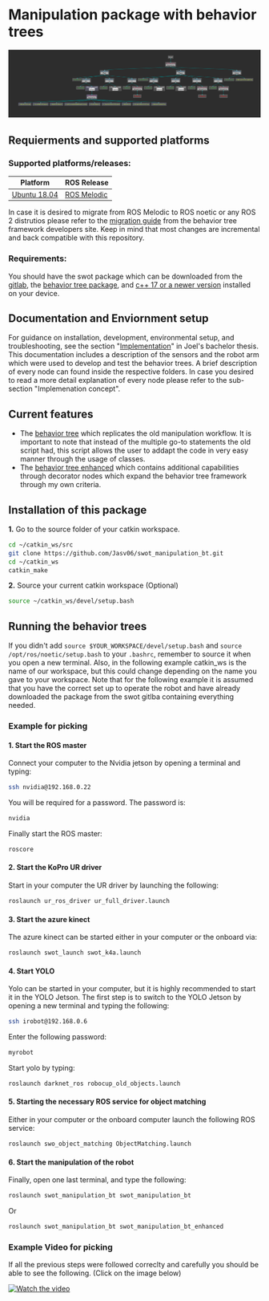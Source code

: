 # Manipulation package with behavior trees

![](images/groot.png)

## Requierments and supported platforms
### Supported platforms/releases:

|Platform|ROS Release|
|-|------|
|[Ubuntu 18.04](https://releases.ubuntu.com/18.04/)|[ROS Melodic](http://wiki.ros.org/melodic/Installation)|

In case it is desired to migrate from ROS Melodic to ROS noetic or any ROS 2 distrutios please refer to the [migration guide](http://wiki.ros.org/melodic/Installation) from the behavior tree framework developers site. Keep in mind that most changes are incremental and back compatible with this repository.
### Requirements: 

You should have the swot package which can be downloaded from the [gitlab](https://gitlab.vlab.fm.fhws.de/swot/swot_platform/-/tree/main/), the [behavior tree package](https://github.com/BehaviorTree/BehaviorTree.CPP/tree/v3.8), and [c++ 17 or a newer version](https://en.cppreference.com/w/cpp/17) installed on your device. 

## Documentation and Enviornment setup
For guidance on installation, development, environmental setup, and troubleshooting, see the section "[Implementation](https://www.overleaf.com/read/ffcfzsjkwfws)" in Joel's bachelor thesis. This documentation includes a description of the sensors and the robot arm which were used to develop and test the behavior trees. A brief description of every node can found inside the respective folders. In case you desired to read a more detail explanation of every node please refer to the sub-section "Implemenation concept".

## Current features
- The [behavior tree](/src/swot_manipulation_bt) which replicates the old manipulation workflow. It is important to note that instead of the multiple go-to statements the old script had, this script allows the user to addapt the code in very easy manner through the usage of classes.
- The [behavior tree enhanced](/src/swot_manipulation_bt_enhanced) which contains additional capabilities through decorator nodes which expand the behavior tree framework through my own criteria.

## Installation of this package
**1.** Go to the source folder of your catkin workspace.
```bash 
cd ~/catkin_ws/src
git clone https://github.com/Jasv06/swot_manipulation_bt.git
cd ~/catkin_ws
catkin_make
```
**2.** Source your current catkin workspace (Optional)
```bash 
source ~/catkin_ws/devel/setup.bash
```
## Running the behavior trees
If you didn't add `source $YOUR_WORKSPACE/devel/setup.bash` and `source /opt/ros/noetic/setup.bash` to your `.bashrc`, remember to source it when you open a new terminal. Also, in the following example catkin_ws is the name of our workspace, but this could change depending on the name you gave to your workspace. Note that for the following example it is assumed that you have the correct set up to operate the robot and have already downloaded the package from the swot gitlba containing everything needed.

### Example for picking
#### 1. Start the ROS master
Connect your computer to the Nvidia jetson by opening a terminal and typing: 
```sh
ssh nvidia@192.168.0.22
```
You will be required for a password. The password is:
```sh
nvidia
```
Finally start the ROS master: 
```sh
roscore
```
#### 2. Start the KoPro UR driver
Start in your computer the UR driver by launching the following:
```sh
roslaunch ur_ros_driver ur_full_driver.launch
```
#### 3. Start the azure kinect
The azure kinect can be started either in your computer or the onboard via: 
```sh
roslaunch swot_launch swot_k4a.launch
```
#### 4. Start YOLO
Yolo can be started in your computer, but it is highly recommended to start it in the YOLO Jetson. The first step is to switch to the YOLO Jetson by opening a new terminal and typing the following:
```sh
ssh irobot@192.168.0.6
```
Enter the following password:
```sh
myrobot
```
Start yolo by typing: 
```sh
roslaunch darknet_ros robocup_old_objects.launch
```
#### 5. Starting the necessary ROS service for object matching
Either in your computer or the onboard computer launch the following ROS service: 
```sh
roslaunch swo_object_matching ObjectMatching.launch
```
#### 6. Start the manipulation of the robot
Finally, open one last terminal, and type the following:
```sh
roslaunch swot_manipulation_bt swot_manipulation_bt
``` 
Or
```sh
roslaunch swot_manipulation_bt swot_manipulation_bt_enhanced
``` 
### Example Video for picking
If all the previous steps were followed correclty and carefully you should be able to see the following. (Click on the image below)

[![Watch the video](images/robot.png)]()

